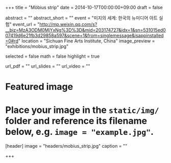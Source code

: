 +++
title = "Möbius strip"
date = 2014-10-17T00:00:00+09:00
draft = false

abstract = ""
abstract_short = ""
event = "미지의 세계: 한국의 뉴미디어 아트 실험"
event_url = "http://mp.weixin.qq.com/s?__biz=MzA3ODM0MjYxNg%3D%3D&mid=203174727&idx=1&sn=531015ed007419d6e21fb3d29858a597&scene=1&from=singlemessage&isappinstalled=0#rd"
location = "Sichuan Fine Arts Institute, China"
image_preview = "exhibitions/mobius_strip.jpg"

selected = false
math = false
highlight = true

url_pdf = ""
url_slides = ""
url_video = ""

# Featured image
# Place your image in the `static/img/` folder and reference its filename below, e.g. `image = "example.jpg"`.
[header]
image = "headers/mobius_strip.jpg"
caption = ""

+++
